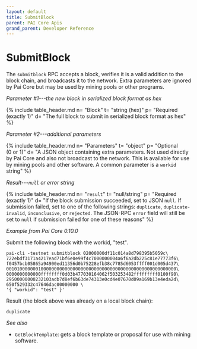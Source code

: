 ```yaml
---
layout: default
title: SubmitBlock
parent: PAI Core Apis
grand_parent: Developer Reference
---
```


SubmitBlock
=======================

The `submitblock` RPC accepts a block, verifies it is a valid addition to the block chain, and broadcasts it to the network. Extra parameters are ignored by Pai Core but may be used by mining pools or other programs.

*Parameter #1---the new block in serialized block format as hex*

{% include table_header.md
  n= "Block"
  t= "string (hex)"
  p= "Required<br>(exactly 1)"
  d= "The full block to submit in serialized block format as hex"
%}

*Parameter #2---additional parameters*

{% include table_header.md
  n= "Parameters"
  t= "object"
  p= "Optional<br>(0 or 1)"
  d= "A JSON object containing extra parameters.  Not used directly by Pai Core and also not broadcast to the network.  This is available for use by mining pools and other software.  A common parameter is a `workid` string"
%}

*Result---`null` or error string*

{% include table_header.md
  n= "`result`"
  t= "null/string"
  p= "Required<br>(exactly 1)"
  d= "If the block submission succeeded, set to JSON `null`.  If submission failed, set to one of the following strings: `duplicate`, `duplicate-invalid`, `inconclusive`, or `rejected`.  The JSON-RPC `error` field will still be set to `null` if submission failed for one of these reasons"
%}

*Example from Pai Core 0.10.0*

Submit the following block with the workid, "test".

```
pai-cli -testnet submitblock 02000000df11c014a8d798395b5059c\
722ebdf3171a4217ead71bf6e0e99f4c7000000004a6f6a2db225c81e77773f6\
f0457bcb05865a94900ed11356d0b75228efb38c7785d6053ffff001d005d437\
0010100000001000000000000000000000000000000000000000000000000000\
0000000000000ffffffff0d03b477030164062f503253482fffffffff0100f90\
29500000000232103adb7d8ef6b63de74313e0cd4e07670d09a169b13e4eda2d\
650f529332c47646dac00000000 \
'{ "workid": "test" }'
```

Result (the block above was already on a local block chain):

```
duplicate
```

*See also*

* `GetBlockTemplate`: gets a block template or proposal for use with mining software.
